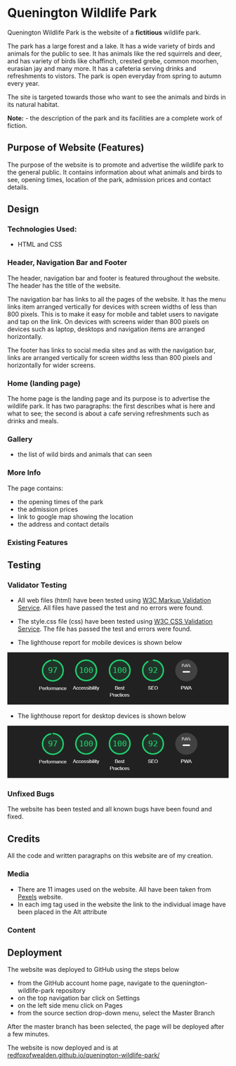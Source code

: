 # Quenington Wildlife Park

Quenington Wildlife Park is the website of a **fictitious** wildlife park.

The park has a large forest and a lake. It has a wide variety of birds and animals for the public to see. It has animals like the red squirrels and deer, and has variety of birds like chaffinch, crested grebe, common moorhen, eurasian jay and many more. It has a cafeteria serving drinks and refreshments to vistors. The park is open everyday from spring to autumn every year.

The site is targeted towards those who want to see the animals and birds in its natural habitat.

**Note:** - the description of the park and its facilities are a complete work of fiction.

## Purpose of Website (Features)

The purpose of the website is to promote and advertise the wildlife park to the general public. It contains information about what animals and birds to see, opening times, location of the park, admission prices and contact details.

## Design

### Technologies Used:

- HTML and CSS

### Header, Navigation Bar and Footer

The header, navigation bar and footer is featured throughout the website.  The header has the title of the website.

The navigation bar has links to all the pages of the website. It has the menu links item arranged vertically for devices with screen widths of less than 800 pixels. This is to make it easy for mobile and tablet users to navigate and tap on the link.
On devices with screens wider than 800 pixels on devices such as laptop, desktops and navigation items are arranged horizontally.

The footer has links to social media sites and as with the navigation bar, links are arranged vertically for screen widths less than 800 pixels and horizontally for wider screens.

### Home (landing page)

The home page is the landing page and its purpose is to advertise the wildlife park. It has two paragraphs: the first describes what is here and what to see; the second is about a cafe serving refreshments such as drinks and meals.

### Gallery

- the list of wild birds and animals that can seen

### More Info

The page contains:
- the opening times of the park
- the admission prices
- link to google map showing the location
- the address and contact details

### Existing Features

## Testing

### Validator Testing

- All web files (html) have been tested using [W3C Markup Validation Service](https://validator.w3.org/). All files have passed the test and no errors were found.

- The style.css file (css) have been tested using [W3C CSS Validation Service](https://jigsaw.w3.org/css-validator/). The file has passed the test and errors were found.

- The lighthouse report for mobile devices is shown below

![](assets/READme/qwp-lighthouse-report-mobile.png)

- The lighthouse report for desktop devices is shown below

![](assets/READme/qwp-lighthouse-report-mobile.png)

### Unfixed Bugs

The website has been tested and all known bugs have been found and fixed.

## Credits

All the code and written paragraphs on this website are of my creation.

### Media

- There are 11 images used on the website. All have been taken from [Pexels](https://www.pexels.com/) website.
- In each img tag used in the website the link to the individual image have been placed in the Alt attribute

### Content

## Deployment

The website was deployed to GitHub using the steps below
- from the GitHub account home page, navigate to the quenington-wildlife-park repository
- on the top navigation bar click on Settings
- on the left side menu click on Pages
- from the source section drop-down menu, select the Master Branch

After the master branch has been selected, the page will be deployed after a few minutes.

The website is now deployed and is at [redfoxofwealden.github.io/quenington-wildlife-park/](https://redfoxofwealden.github.io/quenington-wildlife-park/)
